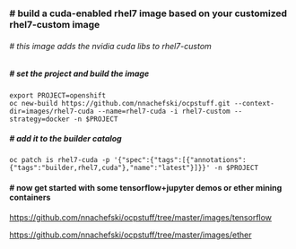 ### # build a cuda-enabled rhel7 image based on your customized rhel7-custom image
###### # this image adds the nvidia cuda libs to rhel7-custom
##### # set the project and build the image
```
export PROJECT=openshift
oc new-build https://github.com/nnachefski/ocpstuff.git --context-dir=images/rhel7-cuda --name=rhel7-cuda -i rhel7-custom --strategy=docker -n $PROJECT
```
##### # add it to the builder catalog
```
oc patch is rhel7-cuda -p '{"spec":{"tags":[{"annotations":{"tags":"builder,rhel7,cuda"},"name":"latest"}]}}' -n $PROJECT
```
#### # now get started with some tensorflow+jupyter demos or ether mining containers

https://github.com/nnachefski/ocpstuff/tree/master/images/tensorflow

https://github.com/nnachefski/ocpstuff/tree/master/images/ether
